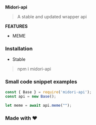 **Midori-api**

> A stable and updated wrapper api

**FEATURES**
* MEME




### Installation
* Stable

> npm i midori-api






### Small code snippet examples
```js
const { Base } = require('midori-api');
const api = new Base();

let meme = await api.meme("");

```


### Made with ❤ 

